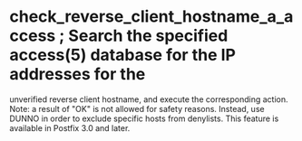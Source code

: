 # check_reverse_client_hostname_a_access ; Search the specified access(5) database for the IP addresses for the
unverified reverse client hostname, and execute the corresponding
action.  Note: a result of "OK" is not allowed for safety reasons.
Instead, use DUNNO in order to exclude specific hosts from denylists.
This feature is available in Postfix 3.0 and later.  